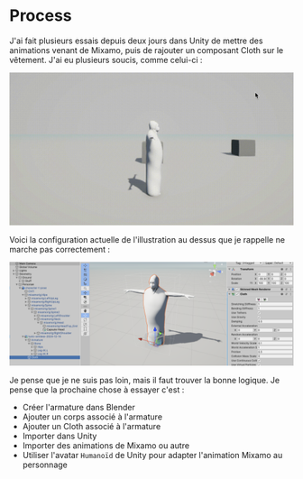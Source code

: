 # Process
J'ai fait plusieurs essais depuis deux jours dans Unity de mettre des animations venant de Mixamo, puis de rajouter un composant Cloth sur le vêtement. J'ai eu plusieurs soucis, comme celui-ci :

![](images/unity-cloth-mecanim-disconnect.gif)

Voici la configuration actuelle de l'illustration au dessus que je rappelle ne marche pas correctement :

![](images/unity-unworking-cloth-rig.png)

Je pense que je ne suis pas loin, mais il faut trouver la bonne logique. Je pense que la prochaine chose à essayer c'est :

- Créer l'armature dans Blender
- Ajouter un corps associé à l'armature
- Ajouter un Cloth associé à l'armature
- Importer dans Unity
- Importer des animations de Mixamo ou autre
- Utiliser l'avatar `Humanoïd` de Unity pour adapter l'animation Mixamo au personnage
